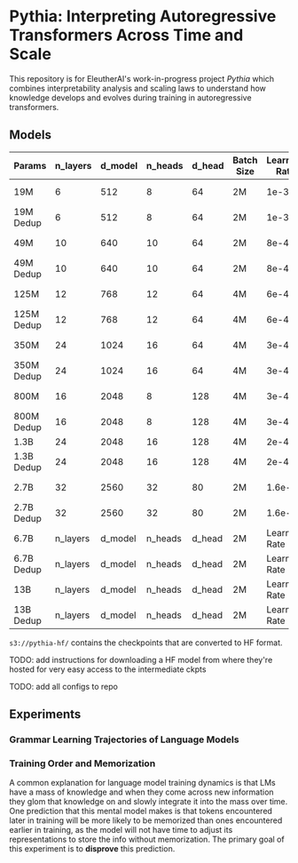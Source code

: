 # Pythia: Interpreting Autoregressive Transformers Across Time and Scale

This repository is for EleutherAI's work-in-progress project *Pythia* which combines interpretability analysis and scaling laws to understand how knowledge develops and evolves during training in autoregressive transformers.

## Models

| Params      | n_layers |d_model      | n_heads |d_head      | Batch Size |Learning Rate|Train Status                 |Eval Status|Conversion Status|
| ----------- | -------- |------------ | ------- |----------- | ---------- |------------ | ----------                  |---------- | --------------- |
| 19M         | 6        | 512         | 8       | 64         | 2M         | 1e-3        | s3://s-eai-neox/pythia/19M/ |In progress| Complete        |
| 19M Dedup   | 6        | 512         | 8       | 64         | 2M         | 1e-3        | .../pythia/19M_dedup/       |In progress|                 |
| 49M         | 10       | 640         | 10      | 64         | 2M         | 8e-4?       |  WIP                        |Eval Status|                 |
| 49M Dedup   | 10       | 640         | 10      | 64         | 2M         | 8e-4?       |  WIP                        |Eval Status|                 |
| 125M        | 12       | 768         | 12      | 64         | 4M         | 6e-4        | .../pythia/125M/            |Complete   | Complete (check)|
| 125M Dedup  | 12       | 768         | 12      | 64         | 4M         | 6e-4        | .../pythia/125M_dedup/      |Complete   | Complete (check)|
| 350M        | 24       | 1024        | 16      | 64         | 4M         | 3e-4        | .../pythia/350M/            |In Progress| Complete (check)|
| 350M Dedup  | 24       | 1024        | 16      | 64         | 4M         | 3e-4        | .../pythia/350M_dedup/      |In Progress| Complete (check)|
| 800M        | 16       | 2048        | 8       | 128        | 4M         | 3e-4        | .../pythia/800M/            |In Progress| Complete (check)|
| 800M Dedup  | 16       | 2048        | 8       | 128        | 4M         | 3e-4        | .../pythia/800M_dedup/      |In Progress| Complete (check)|
| 1.3B        | 24       | 2048        | 16      | 128        | 4M         | 2e-4        | Complete                    |Complete   | In Progress     |
| 1.3B Dedup  | 24       | 2048        | 16      | 128        | 4M         | 2e-4        | Complete                    |In Progress| In Progress     |
| 2.7B        | 32       | 2560        | 32      | 80         | 2M         | 1.6e-4      | Complete                    |Eval Status| Complete (check)|
| 2.7B Dedup  | 32       | 2560        | 32      | 80         | 2M         | 1.6e-4      | In Progress                 |Eval Status|                 |
| 6.7B        | n_layers |d_model      | n_heads |d_head      | 2M         |Learning Rate| Complete                    |Eval Status|                 |
| 6.7B Dedup  | n_layers |d_model      | n_heads |d_head      | 2M         |Learning Rate| Complete                    |Eval Status|                 |
| 13B         | n_layers |d_model      | n_heads |d_head      | 2M         |Learning Rate| Complete                    |Eval Status| In Progress     |
| 13B Dedup   | n_layers |d_model      | n_heads |d_head      | 2M         |Learning Rate| Complete                    |Eval Status|                 |


`s3://pythia-hf/` contains the checkpoints that are converted to HF format.


TODO: add instructions for downloading a HF model from where they're hosted for very easy access to the intermediate ckpts

TODO: add all configs to repo




## Experiments 

### Grammar Learning Trajectories of Language Models

### Training Order and Memorization

A common explanation for language model training dynamics is that LMs have a mass of knowledge and when they come across new information they glom that knowledge on and slowly integrate it into the mass over time. One prediction that this mental model makes is that tokens encountered later in training will be more likely to be memorized than ones encountered earlier in training, as the model will not have time to adjust its representations to store the info without memorization. The primary goal of this experiment is to **disprove** this prediction.
